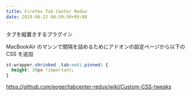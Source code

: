 ```yaml
---
title: Firefox Tab Center Redux
date: 2019-06-22 00:59:50+09:00
---
```


タブを縦置きするプラグイン

MacBookAir のマシンで間隔を詰めるためにアドオンの設定ページから以下の CSS を追加

```css
st-wrapper.shrinked .tab:not(.pinned) {
  height: 29px !important;
}
```

https://github.com/eoger/tabcenter-redux/wiki/Custom-CSS-tweaks

